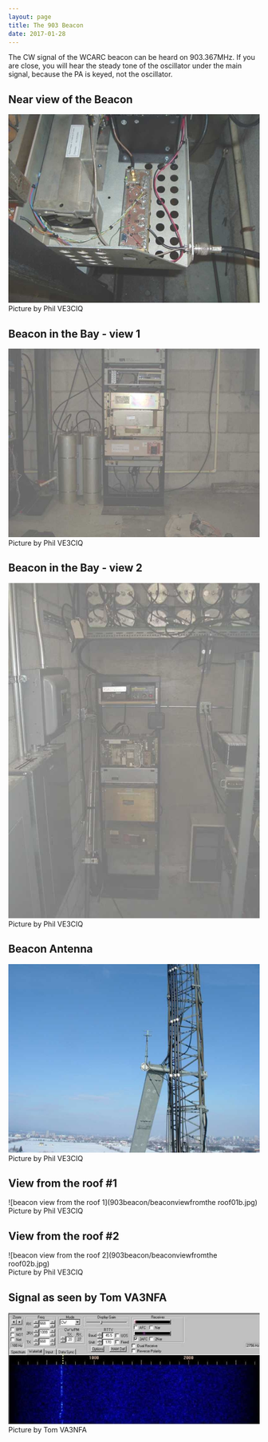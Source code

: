 ```yaml
---
layout: page
title: The 903 Beacon
date: 2017-01-28
---
```


The CW signal of the WCARC beacon can be heard on 903.367MHz. If you are close, you will hear the steady tone of the oscillator under the main signal, because the PA is keyed, not the oscillator.

## Near view of the Beacon

![beacon close up](903beacon/beacon_osc_on_rt_pa_on_lft01b.jpg)  
Picture by Phil VE3CIQ

## Beacon in the Bay - view 1

![beacon installed in the bay 1](903beacon/beaconinthebay01b.jpg)  
Picture by Phil VE3CIQ

## Beacon in the Bay - view 2

![beacon installed in the bay 2](903beacon/beaconinthebay02b.jpg)  
Picture by Phil VE3CIQ

## Beacon Antenna

![beacon antenna](903beacon/beaconantenna01b.jpg)  
Picture by Phil VE3CIQ

## View from the roof #1

![beacon view from the roof 1](903beacon/beaconviewfromthe roof01b.jpg)  
Picture by Phil VE3CIQ

## View from the roof #2

![beacon view from the roof 2](903beacon/beaconviewfromthe roof02b.jpg)  
Picture by Phil VE3CIQ

## Signal as seen by Tom VA3NFA

![hamscope trace of beacon signal](903beacon/ve3wcctrace01b.jpg)  
Picture by Tom VA3NFA
